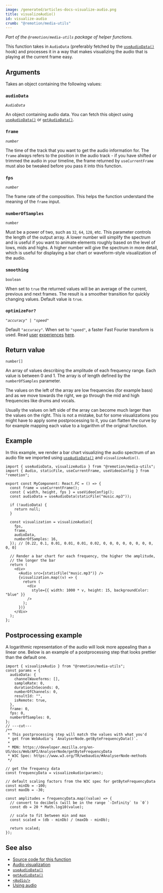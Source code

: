 ```yaml
---
image: /generated/articles-docs-visualize-audio.png
title: visualizeAudio()
id: visualize-audio
crumb: "@remotion/media-utils"
---
```


_Part of the `@remotion/media-utils` package of helper functions._

This function takes in `AudioData` (preferably fetched by the [`useAudioData()`](/docs/use-audio-data) hook) and processes it in a way that makes visualizing the audio that is playing at the current frame easy.

## Arguments

Takes an object containing the following values:

### `audioData`

_`AudioData`_

An object containing audio data. You can fetch this object using [`useAudioData()`](/docs/use-audio-data) or [`getAudioData()`](/docs/get-audio-data).

### `frame`

_`number`_

The time of the track that you want to get the audio information for. The `frame` always refers to the position in the audio track - if you have shifted or trimmed the audio in your timeline, the frame returned by `useCurrentFrame` must also be tweaked before you pass it into this function.

### `fps`

_`number`_

The frame rate of the composition. This helps the function understand the meaning of the `frame` input.

### `numberOfSamples`

`number`

Must be a power of two, such as `32`, `64`, `128`, etc. This parameter controls the length of the output array. A lower number will simplify the spectrum and is useful if you want to animate elements roughly based on the level of lows, mids and highs. A higher number will give the spectrum in more detail, which is useful for displaying a bar chart or waveform-style visualization of the audio.

### `smoothing`

`boolean`

When set to `true` the returned values will be an average of the current, previous and next frames. The result is a smoother transition for quickly changing values. Default value is `true`.

### `optimizeFor?`<AvailableFrom v="4.0.83"/>

_`"accuracy" | "speed"`_

Default `"accuracy"`. When set to `"speed"`, a faster Fast Fourier transform is used. Read [user](https://discord.com/channels/809501355504959528/1189048518988550264/1190228606287360030) [experiences](https://discord.com/channels/809501355504959528/1155110845488046111/1155111360481480725) [here](https://github.com/remotion-dev/remotion/issues/2925).

## Return value

`number[]`

An array of values describing the amplitude of each frequency range. Each value is between 0 and 1. The array is of length defined by the `numberOfSamples` parameter.

The values on the left of the array are low frequencies (for example bass) and as we move towards the right, we go through the mid and high frequencies like drums and vocals.

Usually the values on left side of the array can become much larger than the values on the right. This is not a mistake, but for some visualizations you might have to apply some postprocessing to it, you can flatten the curve by for example mapping each value to a logarithm of the original function.

## Example

In this example, we render a bar chart visualizing the audio spectrum of an audio file we imported using [`useAudioData()`](/docs/use-audio-data) and `visualizeAudio()`.

```tsx twoslash
import { useAudioData, visualizeAudio } from "@remotion/media-utils";
import { Audio, staticFile, useCurrentFrame, useVideoConfig } from "remotion";

export const MyComponent: React.FC = () => {
  const frame = useCurrentFrame();
  const { width, height, fps } = useVideoConfig();
  const audioData = useAudioData(staticFile("music.mp3"));

  if (!audioData) {
    return null;
  }

  const visualization = visualizeAudio({
    fps,
    frame,
    audioData,
    numberOfSamples: 16,
  }); // [0.22, 0.1, 0.01, 0.01, 0.01, 0.02, 0, 0, 0, 0, 0, 0, 0, 0, 0, 0]

  // Render a bar chart for each frequency, the higher the amplitude,
  // the longer the bar
  return (
    <div>
      <Audio src={staticFile("music.mp3")} />
      {visualization.map((v) => {
        return (
          <div
            style={{ width: 1000 * v, height: 15, backgroundColor: "blue" }}
          />
        );
      })}
    </div>
  );
};
```

## Postprocessing example

A logarithmic representation of the audio will look more appealing than a linear one. Below is an example of a postprocessing step that looks prettier than the default one.

```tsx twoslash
import { visualizeAudio } from "@remotion/media-utils";
const params = {
  audioData: {
    channelWaveforms: [],
    sampleRate: 0,
    durationInSeconds: 0,
    numberOfChannels: 0,
    resultId: "",
    isRemote: true,
  },
  frame: 0,
  fps: 0,
  numberOfSamples: 0,
};
// ---cut---
/**
 * This postprocessing step will match the values with what you'd
 * get from WebAudio's `AnalyserNode.getByteFrequencyData()`.
 *
 * MDN: https://developer.mozilla.org/en-US/docs/Web/API/AnalyserNode/getByteFrequencyData
 * W3C Spec: https://www.w3.org/TR/webaudio/#AnalyserNode-methods
 */

// get the frequency data
const frequencyData = visualizeAudio(params);

// default scaling factors from the W3C spec for getByteFrequencyData
const minDb = -100;
const maxDb = -30;

const amplitudes = frequencyData.map((value) => {
  // convert to decibels (will be in the range `-Infinity` to `0`)
  const db = 20 * Math.log10(value);

  // scale to fit between min and max
  const scaled = (db - minDb) / (maxDb - minDb);

  return scaled;
});
```

## See also

- [Source code for this function](https://github.com/remotion-dev/remotion/blob/main/packages/media-utils/src/visualize-audio.ts)
- [Audio visualization](/docs/audio-visualization)
- [`useAudioData()`](/docs/use-audio-data)
- [`getAudioData()`](/docs/get-audio-data)
- [`<Audio/>`](/docs/audio)
- [Using audio](/docs/using-audio)
